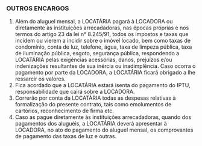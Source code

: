 ### OUTROS ENCARGOS

1. Além do aluguel mensal, a LOCATÁRIA pagará à LOCADORA ou diretamente às instituições arrecadadoras, nas épocas próprias e nos termos do artigo 23 da lei n° 8.245/91, todos os impostos e taxas que incidem ou vierem a incidir sobre o imóvel locado, bem como taxas de condomínio, conta de luz, telefone, água, taxa de limpeza pública, taxa de iluminação pública, esgoto, segurança pública, respondendo a LOCATÁRIA pelas exigências acessórias, danos, prejuízos e/ou indenizações resultantes de sua inércia ou inadimplência. Caso ocorra o pagamento por parte da LOCADORA, a LOCATÁRIA ficará obrigado a lhe ressarcir os valores.
2. Fica acordado que a LOCATÁRIA estará isenta do pagamento do IPTU, responsabilidade que cairá sobre a LOCADORA.
3. Correrão por conta da LOCATÁRIA todas as despesas relativas à formalização do presente contrato, tais como emolumentos de cartórios, reconhecimento de firma etc.
4. Caso as pague diretamente às instituições arrecadadoras, quando dos pagamentos dos aluguéis, a LOCATÁRIA deverá apresentar à LOCADORA, no ato do pagamento do aluguel mensal, os comprovantes de pagamento das taxas de luz e outras.

